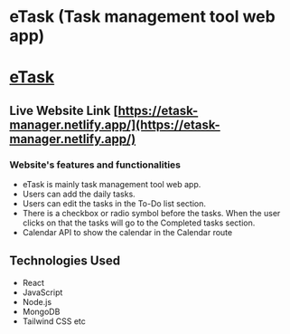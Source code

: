 # eTask (Task management tool web app)

# [eTask](https://etask-manager.netlify.app/)

## Live Website Link [https://etask-manager.netlify.app/](https://etask-manager.netlify.app/)

### Website's features and functionalities
- eTask is mainly task management tool web app.
- Users can add the daily tasks.
- Users can edit the tasks in the To-Do list section.
- There is a checkbox or radio symbol before the tasks. When the user clicks on that the tasks will go to the Completed tasks section. 
- Calendar API to show the calendar in the Calendar route


## Technologies Used
- React
- JavaScript
- Node.js
- MongoDB
- Tailwind CSS etc

